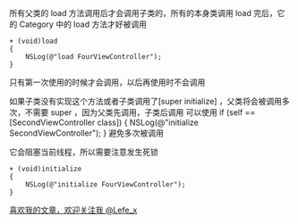 所有父类的 load 方法调用后才会调用子类的，所有的本身类调用 load 完后，它的 Category 中的 load 方法才好被调用
 
```
+ (void)load
{
    NSLog(@"load FourViewController");
}
```

只有第一次使用的时候才会调用，以后再使用时不会调用
 
 如果子类没有实现这个方法或者子类调用了[super initialize] ，父类将会被调用多次，不需要 super ，因为父类先调用，子类后调用
 可以使用
 if (self == [SecondViewController class]) {
     NSLog(@"initialize SecondViewController");
 }
 避免多次被调用
 
它会阻塞当前线程，所以需要注意发生死锁


```
+ (void)initialize
{
    NSLog(@"initialize FourViewController");
}
```
[喜欢我的文章，欢迎关注我 @Lefe_x](http://www.weibo.com/5953150140/profile?rightmod=1&wvr=6&mod=personnumber&is_all=1)
